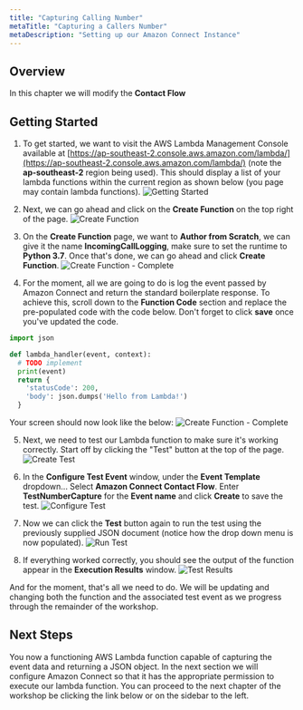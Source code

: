 ```yaml
---
title: "Capturing Calling Number"
metaTitle: "Capturing a Callers Number"
metaDescription: "Setting up our Amazon Connect Instance"
---
```


## Overview
In this chapter we will modify the <b>Contact Flow</b>

## Getting Started
1. To get started, we want to visit the AWS Lambda Management Console available at [https://ap-southeast-2.console.aws.amazon.com/lambda/](https://ap-southeast-2.console.aws.amazon.com/lambda/) (note the <b>ap-southeast-2</b> region being used). This should display a list of your lambda functions within the current region as shown below (you page may contain lambda functions).
![Getting Started](./CreateLambdaFunction-1.png)

2. Next, we can go ahead and click on the <b>Create Function</b> on the top right of the page.
![Create Function](./CreateLambdaFunction-2.png)

3. On the <b>Create Function</b> page, we want to <b>Author from Scratch</b>, we can give it the name <b>IncomingCallLogging</b>, make sure to set the runtime to <b>Python 3.7</b>. Once that's done, we can go ahead and click <b>Create Function</b>.
![Create Function - Complete](./CreateLambdaFunction-3.png)

4. For the moment, all we are going to do is log the event passed by Amazon Connect and return the standard boilerplate response. To achieve this, scroll down to the <b>Function Code</b> section and replace the pre-populated code with the code below. Don't forget to click <b>save</b> once you've updated the code.

```python
import json

def lambda_handler(event, context):
  # TODO implement
  print(event)
  return {
    'statusCode': 200,
    'body': json.dumps('Hello from Lambda!')
  }
```

Your screen should now look like the below:
![Create Function - Complete](./CreateLambdaFunction-4.png)

5. Next, we need to test our Lambda function to make sure it's working correctly. Start off by clicking the "Test" button at the top of the page.
![Create Test](./CreateLambdaFunction-5.png)

6. In the <b>Configure Test Event</b> window, under the <b>Event Template</b> dropdown... Select <b>Amazon Connect Contact Flow</b>. Enter <b>TestNumberCapture</b> for the <b>Event name</b> and click <b>Create</b> to save the test.
![Configure Test](./CreateLambdaFunction-6.png)

7. Now we can click the <b>Test</b> button again to run the test using the previously supplied JSON document (notice how the drop down menu is now populated).
![Run Test](./CreateLambdaFunction-7.png)

8. If everything worked correctly, you should see the output of the function appear in the <b>Execution Results</b> window.
![Test Results](./CreateLambdaFunction-8.png)

And for the moment, that's all we need to do. We will be updating and changing both the function and the associated test event as we progress through the remainder of the workshop.

## Next Steps
You now a functioning AWS Lambda function capable of capturing the event data and returning a JSON object. In the next section we will configure Amazon Connect so that it has the appropriate permission to execute our lambda function. You can proceed to the next chapter of the workshop be clicking the link below or on the sidebar to the left.